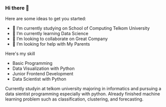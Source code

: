 ### Hi there 👋

Here are some ideas to get you started:

- 🔭 I’m currently studying on School of Computing Telkom University
- 🌱 I’m currently learning Data Science
- 👯 I’m looking to collaborate on Great Company
- 🤔 I’m looking for help with My Parents

Here's my skill
- Basic Programming
- Data Visualization with Python
- Junior Frontend Development
- Data Scientist with Python

Currently studyin at telkom university majoring in informatics and pursuing a data sientist programming especially with python. Already finished machine learning problem such as classification, clustering, and forecasting.
